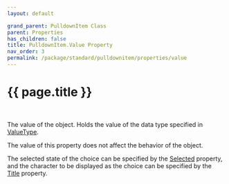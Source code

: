 ```yaml
---
layout: default

grand_parent: PulldownItem Class
parent: Properties
has_children: false
title: PulldownItem.Value Property
nav_order: 3
permalink: /package/standard/pulldownitem/properties/value
---
```

# {{ page.title }}
<br>

The value of the object. Holds the value of the data type specified in <a href="/package/system/object/properties/valuetype">ValueType</a>.

The value of this property does not affect the behavior of the object.

 

The selected state of the choice can be specified by the <a href="/package/standard/listitem/properties/selected">Selected</a> property, and the character to be displayed as the choice can be specified by the <a href="/package/standard/listitem/properties/title">Title</a> property.